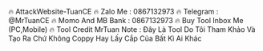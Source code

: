 🔥 AttackWebsite-TuanCE
🔥 Zalo Me : 0867132973
🔥 Telegram : @MrTuanCE
🔥 Momo And MB Bank : 0867132973
🔥 Buy Tool Inbox Me (PC,Mobile)
🔥 Tool Credit MrTuan
Note : Đây Là Tool Do Tôi Tham Khảo Và Tạo Ra Chứ Không Coppy Hay Lấy Cắp Của Bất Kì Ai Khác
